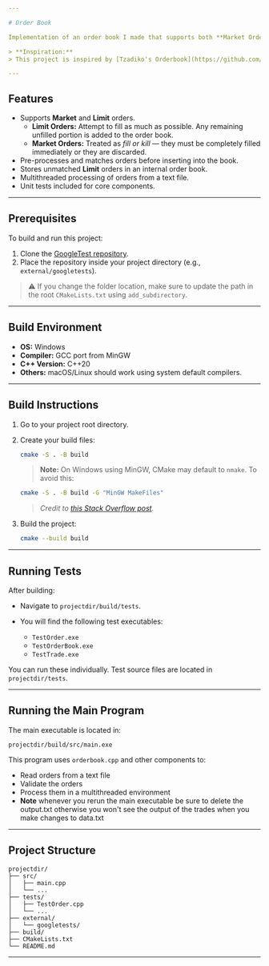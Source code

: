 ```yaml
---

# Order Book 

Implementation of an order book I made that supports both **Market Orders** and **Limit Orders**. Orders are pre-processed before insertion (Only if Limit), and any remaining limit orders are stored in the order book for future matching.

> **Inspiration:**
> This project is inspired by [Tzadiko's Orderbook](https://github.com/Tzadiko/Orderbook/tree/master)

---
```


## Features

* Supports **Market** and **Limit** orders.
  * **Limit Orders:** Attempt to fill as much as possible. Any remaining unfilled portion is added to the order book.
  * **Market Orders:** Treated as *fill or kill* — they must be completely filled immediately or they are discarded.
* Pre-processes and matches orders before inserting into the book.
* Stores unmatched **Limit** orders in an internal order book.
* Multithreaded processing of orders from a text file.
* Unit tests included for core components.

---

## Prerequisites

To build and run this project:

1. Clone the [GoogleTest repository](https://github.com/google/googletest).
2. Place the repository inside your project directory (e.g., `external/googletests`).

> ⚠️ If you change the folder location, make sure to update the path in the root `CMakeLists.txt` using `add_subdirectory`.

---

## Build Environment

* **OS:** Windows 
* **Compiler:** GCC port from MinGW
* **C++ Version:** C++20
* **Others:** macOS/Linux should work using system default compilers.

---

## Build Instructions

1. Go to your project root directory.

2. Create your build files:

   ```bash
   cmake -S . -B build
   ```

   > **Note:**
   > On Windows using MinGW, CMake may default to `nmake`. To avoid this:


   ```bash
   cmake -S . -B build -G "MinGW MakeFiles"
   ```
   > *Credit to [this Stack Overflow post](https://stackoverflow.com/questions/69338088/error-while-configuring-cmake-project-running-nmake-failed).*


3. Build the project:

   ```bash
   cmake --build build
   ```

---

## Running Tests

After building:

* Navigate to `projectdir/build/tests`.
* You will find the following test executables:

  * `TestOrder.exe`
  * `TestOrderBook.exe`
  * `TestTrade.exe`

You can run these individually. Test source files are located in `projectdir/tests`.

---

## Running the Main Program

The main executable is located in:

```
projectdir/build/src/main.exe
```

This program uses `orderbook.cpp` and other components to:

* Read orders from a text file
* Validate the orders
* Process them in a multithreaded environment
* **Note** whenever you rerun the main executable be sure to delete the output.txt otherwise you won't see the output of the trades when you make changes to data.txt
---

## Project Structure

```
projectdir/
├── src/
│   ├── main.cpp
│   └── ...
├── tests/
│   ├── TestOrder.cpp
│   └── ...
├── external/
│   └── googletests/
├── build/
├── CMakeLists.txt
└── README.md
```

---
